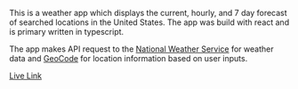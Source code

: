 This is a weather app which displays the current, hourly, and 7 day forecast of searched locations in the United States.
The app was build with react and is primary written in typescript.

The app makes API request to the [National Weather Service](https://www.weather.gov/documentation/services-web-api) for weather data and [GeoCode](https://geocode.maps.co/) for location information based on user inputs.

[Live Link](https://velovicweatherapp.netlify.app/)